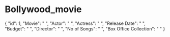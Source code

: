 # Bollywood_movie

{
    "id": 1,
    "Movie": " ",
    "Actor": " ",
    "Actress": " ",
    "Release Date": " ",
    "Budget": " ",
    "Director": " ",
    "No of Songs": " ",
    "Box Office Collection": " "
}